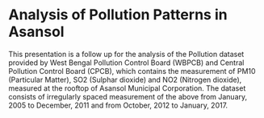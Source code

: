 # Analysis of Pollution Patterns in Asansol

This presentation is a follow up for the analysis of the Pollution dataset provided by West Bengal Pollution Control Board (WBPCB) and Central Pollution Control Board (CPCB), which contains the measurement of PM10 (Particular Matter), SO2 (Sulphar dioxide) and NO2 (Nitrogen dioxide), measured at the rooftop of Asansol Municipal Corporation. The dataset consists of irregularly spaced measurement of the above from January, 2005 to December, 2011 and from October, 2012 to January, 2017.